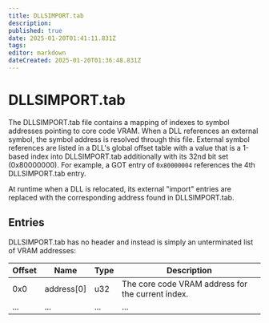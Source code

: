 ```yaml
---
title: DLLSIMPORT.tab
description: 
published: true
date: 2025-01-20T01:41:11.831Z
tags: 
editor: markdown
dateCreated: 2025-01-20T01:36:48.831Z
---
```


# DLLSIMPORT.tab
The DLLSIMPORT.tab file contains a mapping of indexes to symbol addresses pointing to core code VRAM. When a DLL references an external symbol, the symbol address is resolved through this file. External symbol references are listed in a DLL's global offset table with a value that is a 1-based index into DLLSIMPORT.tab additionally with its 32nd bit set (0x80000000). For example, a GOT entry of `0x80000004` references the 4th DLLSIMPORT.tab entry.

At runtime when a DLL is relocated, its external "import" entries are replaced with the corresponding address found in DLLSIMPORT.tab.

## Entries
DLLSIMPORT.tab has no header and instead is simply an unterminated list of VRAM addresses:

| Offset | Name | Type | Description |
|--------|------|------|-------------|
| 0x0 | address[0] | u32 | The core code VRAM address for the current index. |
| ... | ... | ... | ... |
